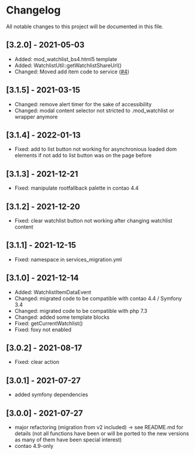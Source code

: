 # Changelog

All notable changes to this project will be documented in this file.

## [3.2.0] - 2021-05-03
- Added: mod_watchlist_bs4.html5 template
- Added: WatchlistUtil::getWatchlistShareUrl()
- Changed: Moved add item code to service ([#4])

## [3.1.5] - 2021-03-15

- Changed: remove alert timer for the sake of accessibility
- Changed: modal content selector not stricted to .mod_watchlist or wrapper anymore

## [3.1.4] - 2022-01-13
- Fixed: add to list button not working for asynchronious loaded dom elements if not add to list button was on the page before

## [3.1.3] - 2021-12-21
- Fixed: manipulate rootfallback palette in contao 4.4

## [3.1.2] - 2021-12-20
- Fixed: clear watchlist button not working after changing watchlist content

## [3.1.1] - 2021-12-15
- Fixed: namespace in services_migration.yml

## [3.1.0] - 2021-12-14
- Added: WatchlistItemDataEvent
- Changed: migrated code to be compatible with contao 4.4 / Symfony 3.4
- Changed: migrated code to be compatible with php 7.3
- Changed: added some template blocks
- Fixed: getCurrentWatchlist()
- Fixed: foxy not enabled

## [3.0.2] - 2021-08-17

- Fixed: clear action

## [3.0.1] - 2021-07-27

- added symfony dependencies

## [3.0.0] - 2021-07-27

- major refactoring (migration from v2 included) -> see README.md for details (not all functions have been or will be
  ported to the new versions as many of them have been special interest)
- contao 4.9-only



[#4]: https://github.com/heimrichhannot/contao-watchlist-bundle/pull/4